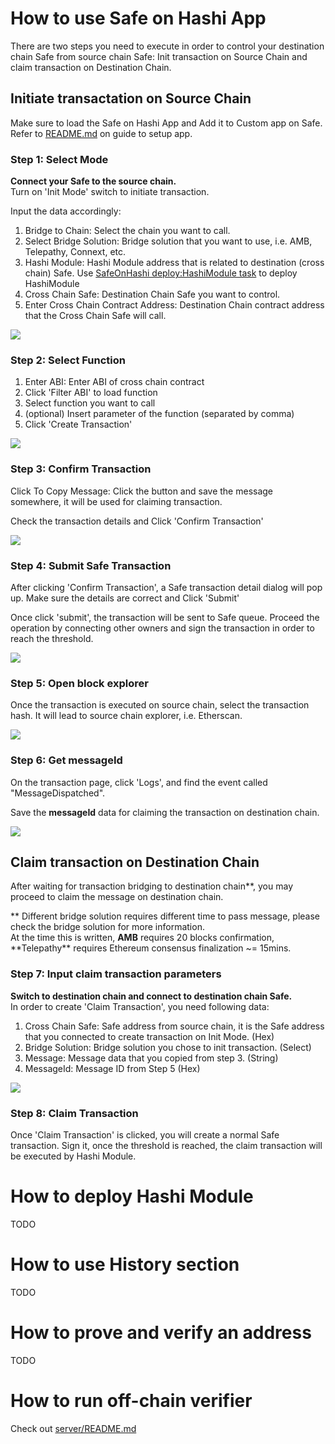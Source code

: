 # How to use Safe on Hashi App

There are two steps you need to execute in order to control your destination chain Safe from source chain Safe: Init transaction on Source Chain and claim transaction on Destination Chain.

## Initiate transactation on Source Chain

Make sure to load the Safe on Hashi App and Add it to Custom app on Safe.
Refer to [README.md](../README.md) on guide to setup app.

### Step 1: Select Mode

**Connect your Safe to the source chain.**  
Turn on 'Init Mode' switch to initiate transaction.

Input the data accordingly:

1. Bridge to Chain: Select the chain you want to call.
2. Select Bridge Solution: Bridge solution that you want to use, i.e. AMB, Telepathy, Connext, etc.
3. Hashi Module: Hashi Module address that is related to destination (cross chain) Safe. Use [SafeOnHashi deploy:HashiModule task](https://github.com/zengzengzenghuy/SafeOnHashi) to deploy HashiModule
4. Cross Chain Safe: Destination Chain Safe you want to control.
5. Enter Cross Chain Contract Address: Destination Chain contract address that the Cross Chain Safe will call.

![](../public/doc/Step1-selectmode.png)

### Step 2: Select Function

1. Enter ABI: Enter ABI of cross chain contract
2. Click 'Filter ABI' to load function
3. Select function you want to call
4. (optional) Insert parameter of the function (separated by comma)
5. Click 'Create Transaction'

![](../public/doc/Step2-Selectfunction.png)

### Step 3: Confirm Transaction

Click To Copy Message: Click the button and save the message somewhere, it will be used for claiming transaction.

Check the transaction details and Click 'Confirm Transaction'

![](../public/doc/Step3-confirmTx.png)

### Step 4: Submit Safe Transaction

After clicking 'Confirm Transaction', a Safe transaction detail dialog will pop up. Make sure the details are correct and Click 'Submit'

Once click 'submit', the transaction will be sent to Safe queue. Proceed the operation by connecting other owners and sign the transaction in order to reach the threshold.

![](../public/doc/Step4-Safetransaction.png)

### Step 5: Open block explorer

Once the transaction is executed on source chain, select the transaction hash. It will lead to source chain explorer, i.e. Etherscan.

![](../public/doc/Step5-successInitTx.png)

### Step 6: Get messageId

On the transaction page, click 'Logs', and find the event called "MessageDispatched".

Save the **messageId** data for claiming the transaction on destination chain.

![](../public/doc/Step6-getmessageId.png)

## Claim transaction on Destination Chain

After waiting for transaction bridging to destination chain\*\*, you may proceed to claim the message on destination chain.

** Different bridge solution requires different time to pass message, please check the bridge solution for more information.  
At the time this is written, **AMB** requires 20 blocks confirmation, **Telepathy\*\* requires Ethereum consensus finalization ~= 15mins.

### Step 7: Input claim transaction parameters

**Switch to destination chain and connect to destination chain Safe.**  
In order to create 'Claim Transaction', you need following data:

1. Cross Chain Safe: Safe address from source chain, it is the Safe address that you connected to create transaction on Init Mode. (Hex)
2. Bridge Solution: Bridge solution you chose to init transaction. (Select)
3. Message: Message data that you copied from step 3. (String)
4. MessageId: Message ID from Step 5 (Hex)

![](../public/doc/Step7-claimMessageParam.png)

### Step 8: Claim Transaction

Once 'Claim Transaction' is clicked, you will create a normal Safe transaction. Sign it, once the threshold is reached, the claim transaction will be executed by Hashi Module.

# How to deploy Hashi Module

TODO

# How to use History section

TODO

# How to prove and verify an address

TODO

# How to run off-chain verifier

Check out [server/README.md](../server/README.MD)
